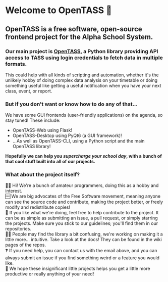 # Welcome to OpenTASS 👋

## OpenTASS is a free software, open-source frontend project for the Alpha School System.

### Our main project is [OpenTASS](github.com/OpenTASS/OpenTASS), a Python library providing API access to TASS using login credentials to fetch data in multiple formats.

This could help with all kinds of scripting and automation, whether it's the unlikely hobby of doing complex data analysis on your timetable or doing something useful like getting a useful notification when you have your next class, event, or report.

### But if you don't want or know how to do any of that...

We have some GUI frontends (user-friendly applications) on the agenda, so stay tuned! These include:

- OpenTASS-Web using Flask!
- OpenTASS-Desktop using PyQt6 (a GUI framework)!
- ...As well as OpenTASS-CLI, using a Python script and the main OpenTASS library!

**Hopefully we can help you *supercharge your school day*, with a bunch of that cool stuff built into all of our projects.**

### What about the project itself?

🙋‍♀️ Hi! We're a bunch of amateur programmers, doing this as a hobby and interest. \
🆓 We are big advocates of the Free Software movement, meaning anyone can see the source code and contribute, making the project better, or freely modify and redistribute copies! \
🌈 If you like what we're doing, feel free to help contribute to the project. It can be as simple as submitting an issue, a pull request, or simply starring the projects. Make sure you stick to our guidelines; you'll find them in our repositories. \
👩‍💻 People may find the library a bit confusing, we're working on making it a little more... intuitive. Take a look at the docs! They can be found in the wiki pages of the repos. \
❓ If you need help, you can contact us with the email above, and you can always submit an issue if you find something weird or a feature you would like. \
🧙 We hope these insignificant little projects helps you get a little more productive or really anything of your need!
